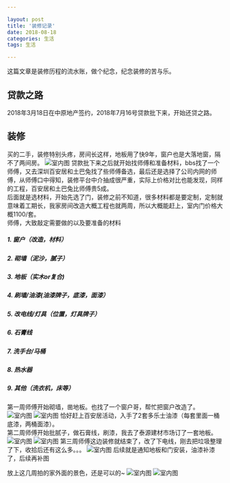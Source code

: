 ```yaml
---

layout: post 
title: '装修记录'
date: 2018-08-18 
categories: 生活 
tags: 生活

---
```


这篇文章是装修历程的流水账，做个纪念，纪念装修的苦与乐。

## 贷款之路
2018年3月18日在中原地产签约，2018年7月16号贷款批下来，开始还贷之路。

## 装修
买的二手，装修特别头疼，房间长这样，地板用了快9年，窗户也是大落地窗，隔不了两间房。
![室内图](https://lm-public-bucket-1256863547.cos.ap-chengdu.myqcloud.com/blog/481534598319_.pic.jpg)
贷款批下来之后就开始找师傅和准备材料，bbs找了一个师傅，又去深圳百安居和土巴兔找了些师傅备选，最后还是选择了公司内网的师傅，从师傅口中得知，装修平台中介抽成很严重，实际上价格对比也能发现，同样的工程，百安居和土巴兔比师傅贵5成。   
后面就是选材料，开始先选了门，装修之前不知道，很多材料都是要定制，定制就意味着工期长，我家房间改造大概工程也就两周，所以大概能赶上，室内门价格大概1100/套。    
师傅，大致敲定需要做的以及要准备的材料
##### 1. 窗户（改造，材料）
##### 2. 砌墙（泥沙，腻子）
##### 3. 地板（实木or复合)
##### 4. 刷墙/油漆(油漆牌子，底漆，面漆）
##### 5. 改电线/灯具（位置，灯具牌子）
##### 6. 石膏线
##### 7. 洗手台/马桶
##### 8. 热水器
##### 9. 其他（洗衣机，床等）
第一周师傅开始砌墙，凿地板。也找了一个窗户哥，帮忙把窗户改造了。   
![室内图](https://lm-public-bucket-1256863547.cos.ap-chengdu.myqcloud.com/blog/541534598374_.pic.jpg)
![室内图](https://lm-public-bucket-1256863547.cos.ap-chengdu.myqcloud.com/blog/531534598368_.pic.jpg)
恰好赶上百安居活动，入手了2套多乐士油漆（每套里面一桶底漆，两桶面漆）。   
第二周师傅开始批腻子，做石膏线，刷漆，我去了泰源建材市场订了一套地板。 
![室内图](https://lm-public-bucket-1256863547.cos.ap-chengdu.myqcloud.com/blog/461534598317_.pic.jpg)
![室内图](https://lm-public-bucket-1256863547.cos.ap-chengdu.myqcloud.com/blog/421534598313_.pic.jpg)
第三周师傅这边装修就结束了，改了下电线，刚去把垃圾整理了下，收拾后还有这么多。。。
![室内图](https://lm-public-bucket-1256863547.cos.ap-chengdu.myqcloud.com/blog/351534598307_.pic.jpg)
后续就是通知地板和门安装，油漆补漆了，后续再补图    

放上这几周拍的家外面的景色，还是可以的~
![室内图](https://lm-public-bucket-1256863547.cos.ap-chengdu.myqcloud.com/blog/371534598309_.pic.jpg)
![室内图](https://lm-public-bucket-1256863547.cos.ap-chengdu.myqcloud.com/blog/361534598308_.pic.jpg)
